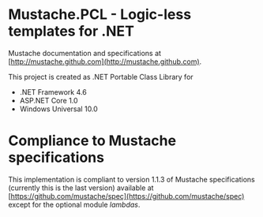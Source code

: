 # Mustache.PCL - Logic-less templates for .NET 

Mustache documentation and specifications at [http://mustache.github.com](http://mustache.github.com).

This project is created as .NET Portable Class Library for 
- .NET Framework 4.6
- ASP.NET Core 1.0
- Windows Universal 10.0

# Compliance to Mustache specifications
This implementation is compliant to version 1.1.3 of Mustache specifications (currently this is the last version) available at [https://github.com/mustache/spec](https://github.com/mustache/spec) except for the optional module *lambdas*.
